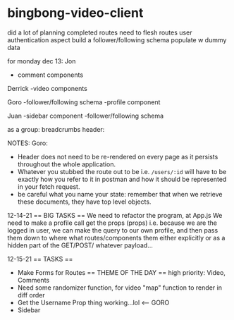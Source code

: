 # bingbong-video-client
did a lot of planning
completed routes
    need to flesh routes
    user authentication aspect
    build a follower/following schema
    populate w dummy data

for monday dec 13:
Jon
- comment components

Derrick
-video components

Goro
-follower/following schema
-profile component


Juan
-sidebar component
-follower/following schema

as a group:
breadcrumbs header: 

NOTES:
Goro:
-  Header does not need to be re-rendered on every page as it persists throughout the whole application.
- Whatever you stubbed the route out to be i.e. `/users/:id` will have to be exactly how you refer to it in postman and how it should be represented in your fetch request.
- be careful what you name your state: remember that when we retrieve these documents, they have top level objects.

12-14-21
== BIG TASKS ==
We need to refactor the program, at App.js
We need to make a profile call get the props (props)
i.e. because we are the logged in user, we can make the query
to our own profile, and then pass them down to where what routes/components them
either explicitly or as a hidden part of the GET/POST/ whatever payload...

12-15-21
== TASKS ==
- Make Forms for Routes == THEME OF THE DAY ==
high priority: Video, Comments
- Need some randomizer function, for video "map" function to render in diff order
- Get the Username Prop thing working...lol <-- GORO
- Sidebar


